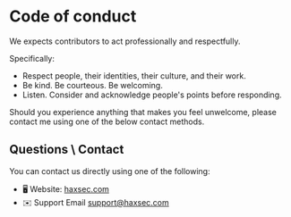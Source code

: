 # Code of conduct

We expects contributors to act professionally and respectfully.

Specifically:

* Respect people, their identities, their culture, and their work.
* Be kind. Be courteous. Be welcoming.
* Listen. Consider and acknowledge people's points before responding.

Should you experience anything that makes you feel unwelcome, please contact me using one of the below contact methods.


## Questions \ Contact

You can contact us directly using one of the following:
* 🖥️ Website: [haxsec.com](https://www.haxsec.com/)
* ✉️ Support Email [support@haxsec.com](mailto:support@haxsec.com)

